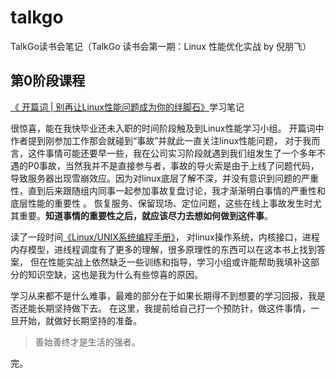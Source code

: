 # talkgo
TalkGo读书会笔记（TalkGo 读书会第一期：Linux 性能优化实战 by 倪朋飞）

## 第0阶段课程
[《 开篇词 | 别再让Linux性能问题成为你的绊脚石》](https://time.geekbang.org/column/article/68728)学习笔记

很惊喜，能在我快毕业还未入职的时间阶段触及到Linux性能学习小组。
开篇词中作者提到刚参加工作那会就碰到“事故”并就此一直关注linux性能问题，
对于我而言，这件事情可能还要早一些，我在公司实习阶段就遇到我们组发生了一个多年不遇的P0事故，当然我并不是直接参与者，事故的导火索是由于上线了问题代码，
导致服务器出现雪崩效应。因为对linux底层了解不深，并没有意识到问题的严重性，直到后来跟随组内同事一起参加事故复盘讨论，我才渐渐明白事情的严重性和底层性能的重要性 。
恢复服务、保留现场、定位问题，这些在线上事故发生时尤其重要。**知道事情的重要性之后，就应该尽力去想如何做到这件事**。

读了一段时间[《Linux/UNIX系统编程手册》](https://book.douban.com/subject/25809330/)，
对linux操作系统，内核接口，进程内存模型，进线程调度有了更多的理解，很多原理性的东西可以在这本书上找到答案，
但在性能实战上依然缺乏一些训练和指导，学习小组或许能帮助我填补这部分的知识空缺，这也是我为什么有些惊喜的原因。

学习从来都不是什么难事，最难的部分在于如果长期得不到想要的学习回报，我是否还能长期坚持做下去。
在这里，我提前给自己打一个预防针，做这件事情，一旦开始，就做好长期坚持的准备。

>善始善终才是生活的强者。

完。
